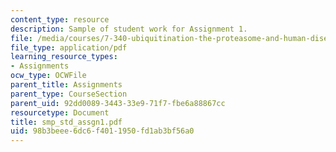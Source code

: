 ```yaml
---
content_type: resource
description: Sample of student work for Assignment 1.
file: /media/courses/7-340-ubiquitination-the-proteasome-and-human-disease-fall-2004/98b3beee6dc6f4011950fd1ab3bf56a0_smp_std_assgn1.pdf
file_type: application/pdf
learning_resource_types:
- Assignments
ocw_type: OCWFile
parent_title: Assignments
parent_type: CourseSection
parent_uid: 92dd0089-3443-33e9-71f7-fbe6a88867cc
resourcetype: Document
title: smp_std_assgn1.pdf
uid: 98b3beee-6dc6-f401-1950-fd1ab3bf56a0
---
```

